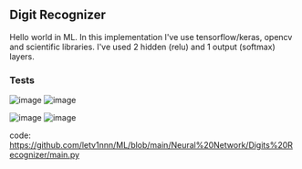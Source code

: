 ## Digit Recognizer

Hello world in ML. In this implementation I've use tensorflow/keras, opencv and scientific libraries.
I've used 2 hidden (relu) and 1 output (softmax) layers. 

### Tests

![image](https://github.com/user-attachments/assets/a7fed79a-5f68-43f1-b20f-bec814fe6123)  ![image](https://github.com/user-attachments/assets/cb036f28-536d-483b-8f8e-1f03a2c1fd79)

![image](https://github.com/user-attachments/assets/8acb88b8-849e-4413-bd6b-1e9fbe67a12f)  ![image](https://github.com/user-attachments/assets/82b7537c-d62d-459c-9aa2-0de867d90d9a)


code: https://github.com/letv1nnn/ML/blob/main/Neural%20Network/Digits%20Recognizer/main.py
